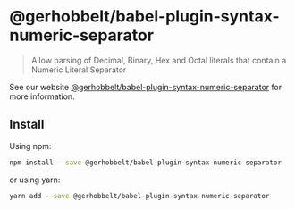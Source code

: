 # @gerhobbelt/babel-plugin-syntax-numeric-separator

> Allow parsing of Decimal, Binary, Hex and Octal literals that contain a Numeric Literal Separator

See our website [@gerhobbelt/babel-plugin-syntax-numeric-separator](https://babeljs.io/docs/en/next/babel-plugin-syntax-numeric-separator.html) for more information.

## Install

Using npm:

```sh
npm install --save @gerhobbelt/babel-plugin-syntax-numeric-separator
```

or using yarn:

```sh
yarn add --save @gerhobbelt/babel-plugin-syntax-numeric-separator
```
